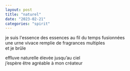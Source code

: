 ```yaml
---
layout: post
title: "naturel"
date: "2023-02-21"
categories: "spirit"
---
```


je suis l'essence des essences au fil du temps fusionnées  
une urne vivace remplie de fragrances multiples  
et je brûle  

effluve naturelle élevée jusqu’au ciel  
j’espère être agréable à mon créateur  
